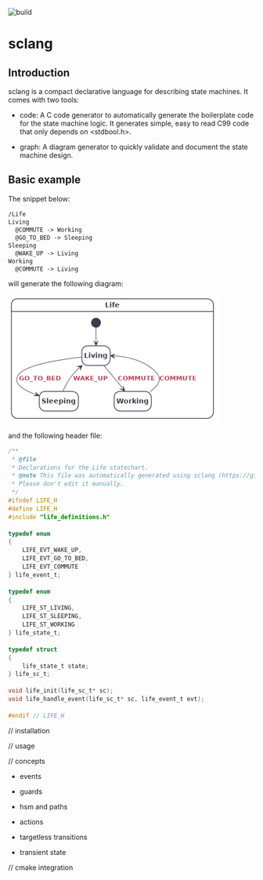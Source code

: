 ![build](https://github.com/alexis-boisserand/sclang/workflows/build/badge.svg)
# sclang

## Introduction
sclang is a compact declarative language for describing state machines. It comes with two tools:
* code: A C code generator to automatically generate the boilerplate code for the state machine logic. It generates simple, easy to read C99 code that only depends on <stdbool.h>.

* graph: A diagram generator to quickly validate and document the state machine design.

## Basic example

The snippet below:

```
/Life
Living
  @COMMUTE -> Working
  @GO_TO_BED -> Sleeping
Sleeping
  @WAKE_UP -> Living
Working
  @COMMUTE -> Living
```

will generate the following diagram:

![life diagram](doc/life.png)

and the following header file:

```c
/**
 * @file
 * Declarations for the Life statechart.
 * @note This file was automatically generated using sclang (https://github.com/alexis-boisserand/sclang).
 * Please don't edit it manually.
 */
#ifndef LIFE_H
#define LIFE_H
#include "life_definitions.h"

typedef enum
{
    LIFE_EVT_WAKE_UP,
    LIFE_EVT_GO_TO_BED,
    LIFE_EVT_COMMUTE
} life_event_t;

typedef enum
{
    LIFE_ST_LIVING,
    LIFE_ST_SLEEPING,
    LIFE_ST_WORKING
} life_state_t;

typedef struct
{
    life_state_t state;
} life_sc_t;

void life_init(life_sc_t* sc);
void life_handle_event(life_sc_t* sc, life_event_t evt);

#endif // LIFE_H
```

// installation

// usage

// concepts

- events

- guards

- hsm and paths

- actions

- targetless transitions

- transient state

// cmake integration